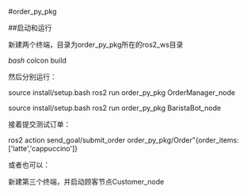 #order_py_pkg

##启动和运行

新建两个终端，目录为order_py_pkg所在的ros2_ws目录

*bash*
colcon build

然后分别运行：

source install/setup.bash
ros2 run order_py_pkg OrderManager_node

source install/setup.bash
ros2 run order_py_pkg BaristaBot_node

接着提交测试订单：

ros2 action send_goal/submit_order order_py_pkg/Order"{order_items:['latte','cappuccino']}

或者也可以：

新建第三个终端，并启动顾客节点Customer_node




